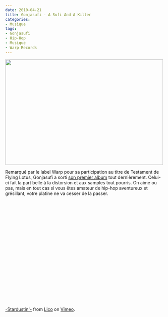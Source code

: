 ```yaml
---
date: 2010-04-21
title: Gonjasufi - A Sufi And A Killer
categories:
- Musique
tags:
- Gonjasufi
- Hip-Hop
- Musique
- Warp Records
---
```

<img class="alignnone size-full wp-image-1573" title="Gonjasufi" src="https://dlgjp9x71cipk.cloudfront.net/2010/04/Gonjasufi.jpg" alt="" width="500" height="333" />

Remarqué par le label Warp pour sa participation au titre de Testament de Flying Lotus, Gonjasufi a sorti <a title="Présentation de l'album sur le site du label Warp" href="https://warp.net/records/releases/gonjasufi/a-sufi-and-a-killer">son premier album</a> tout dernièrement. Celui-ci fait la part belle à la distorsion et aux samples tout pourris. On aime ou pas, mais en tout cas si vous êtes amateur de hip-hop aventureux et grésillant, votre platine ne va cesser de la passer.

<!--more-->

<object classid="clsid:d27cdb6e-ae6d-11cf-96b8-444553540000" width="400" height="321" codebase="https://download.macromedia.com/pub/shockwave/cabs/flash/swflash.cab#version=6,0,40,0"><param name="allowfullscreen" value="true" /><param name="allowscriptaccess" value="always" /><param name="src" value="https://vimeo.com/moogaloop.swf?clip_id=3297312&amp;server=vimeo.com&amp;show_title=1&amp;show_byline=1&amp;show_portrait=0&amp;color=&amp;fullscreen=1" /><embed type="application/x-shockwave-flash" width="400" height="321" src="https://vimeo.com/moogaloop.swf?clip_id=3297312&amp;server=vimeo.com&amp;show_title=1&amp;show_byline=1&amp;show_portrait=0&amp;color=&amp;fullscreen=1" allowscriptaccess="always" allowfullscreen="true"></embed></object>

<a href="https://vimeo.com/3297312">-Stardustin'-</a> from <a href="https://vimeo.com/user628449">Lico</a> on <a href="https://vimeo.com">Vimeo</a>.
